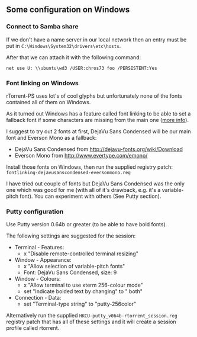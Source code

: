 ## Some configuration on Windows

### Connect to Samba share

If we don't have a name server in our local network then an entry must be put in `C:\Windows\System32\drivers\etc\hosts`.

After that we can attach it with the following command:

```
net use U: \\ubuntu\wd3 /USER:chros73 foo /PERSISTENT:Yes
```

### Font linking on Windows

rTorrent-PS uses lot's of cool glyphs but unfortunately none of the fonts contained all of them on Windows.

As it turned out Windows has a feature called font linking to be able to set a fallback font if some characters are missing from the main one ([more info](https://github.com/pyroscope/rtorrent-ps/issues/8)).

I suggest to try out 2 fonts at first, DejaVu Sans Condensed will be our main font and Everson Mono as a fallback:

* DejaVu Sans Condensed from http://dejavu-fonts.org/wiki/Download
* Everson Mono from http://www.evertype.com/emono/

Install those fonts on Windows, then run the supplied registry patch: `fontlinking-dejavusanscondensed-eversonmono.reg`

I have tried out couple of fonts but DejaVu Sans Condensed was the only one which was good for me (with all of it's drawback, e.g. it's a variable-pitch font).
You can experiment with others (See Putty section).


### Putty configuration

Use Putty version 0.64b or greater (to be able to have bold fonts).

The following settings are suggested for the session:
* Terminal - Features:
    * x "Disable remote-controlled terminal resizing"
* Window - Appearance:
    * x "Allow selection of variable-pitch fonts"
    * Font: DejaVu Sans Condensed, size: 9
* Window - Colours:
    * x "Allow terminal to use xterm 256-colour mode"
    * set "Indicate bolded text by changing" to " both"
* Connection - Data:
    * set "Terminal-type string" to "putty-256color"

Alternatively run the supplied `HKCU-putty_v064b-rtorrent_session.reg` registry patch that has all of these settings and it will create a session profile called rtorrent.
